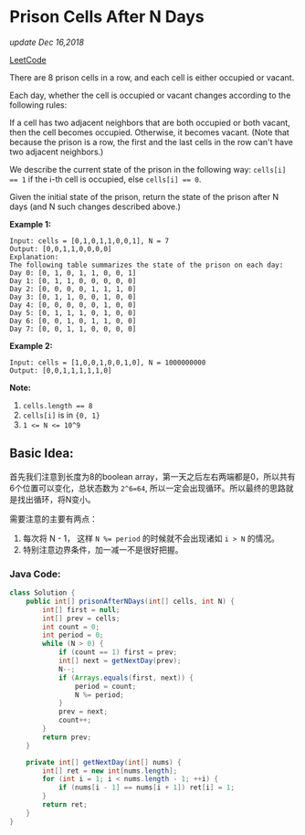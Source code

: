 # Prison Cells After N Days

_update Dec 16,2018_

[LeetCode](https://leetcode.com/problems/prison-cells-after-n-days/)

There are 8 prison cells in a row, and each cell is either occupied or vacant.

Each day, whether the cell is occupied or vacant changes according to the following rules:

If a cell has two adjacent neighbors that are both occupied or both vacant, then the cell becomes occupied. Otherwise, it becomes vacant. \(Note that because the prison is a row, the first and the last cells in the row can't have two adjacent neighbors.\)

We describe the current state of the prison in the following way: `cells[i] == 1` if the i-th cell is occupied, else `cells[i] == 0`.

Given the initial state of the prison, return the state of the prison after N days \(and N such changes described above.\)

**Example 1:**

```text
Input: cells = [0,1,0,1,1,0,0,1], N = 7
Output: [0,0,1,1,0,0,0,0]
Explanation: 
The following table summarizes the state of the prison on each day:
Day 0: [0, 1, 0, 1, 1, 0, 0, 1]
Day 1: [0, 1, 1, 0, 0, 0, 0, 0]
Day 2: [0, 0, 0, 0, 1, 1, 1, 0]
Day 3: [0, 1, 1, 0, 0, 1, 0, 0]
Day 4: [0, 0, 0, 0, 0, 1, 0, 0]
Day 5: [0, 1, 1, 1, 0, 1, 0, 0]
Day 6: [0, 0, 1, 0, 1, 1, 0, 0]
Day 7: [0, 0, 1, 1, 0, 0, 0, 0]
```

**Example 2:**

```text
Input: cells = [1,0,0,1,0,0,1,0], N = 1000000000
Output: [0,0,1,1,1,1,1,0]
```

**Note:**

1. `cells.length == 8`
2. `cells[i]` is in `{0, 1}`
3. `1 <= N <= 10^9`

## Basic Idea:

首先我们注意到长度为8的boolean array，第一天之后左右两端都是0，所以共有6个位置可以变化，总状态数为 `2^6=64`, 所以一定会出现循环。所以最终的思路就是找出循环，将N变小。

需要注意的主要有两点：

1. 每次将 N - 1， 这样 `N %= period` 的时候就不会出现诸如 `i > N` 的情况。
2. 特别注意边界条件，加一减一不是很好把握。

### Java Code:

```java
class Solution {
    public int[] prisonAfterNDays(int[] cells, int N) {
        int[] first = null;
        int[] prev = cells;
        int count = 0;
        int period = 0;
        while (N > 0) {
            if (count == 1) first = prev;
            int[] next = getNextDay(prev);
            N--;
            if (Arrays.equals(first, next)) {
                period = count;
                N %= period;
            }
            prev = next;
            count++;
        }
        return prev;
    }

    private int[] getNextDay(int[] nums) {
        int[] ret = new int[nums.length];
        for (int i = 1; i < nums.length - 1; ++i) {
            if (nums[i - 1] == nums[i + 1]) ret[i] = 1;
        }
        return ret;
    }
}
```

